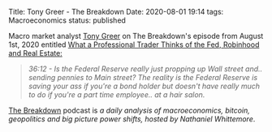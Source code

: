 Title: Tony Greer - The Breakdown
Date: 2020-08-01 19:14
tags: Macroeconomics
status: published

<!-- PELICAN_BEGIN_SUMMARY -->

Macro market analyst [Tony Greer](https://tgmacro.com) on The Breakdown's episode from August 1st, 2020 entitled [What a Professional Trader Thinks of the Fed, Robinhood and Real Estate: ](https://nlwcrypto.libsyn.com/what-a-professional-trader-thinks-of-the-fed-robinhood-and-real-estate-feat-tony-greer)

> *36:12 - Is the Federal Reserve really just propping up Wall street and.. sending pennies to Main street? The reality is the Federal Reserve is saving your ass if you're a bond holder but doesn't have really much to do if you're a part time employee.. at a hair salon.*

[The Breakdown](https://nlwcrypto.libsyn.com) podcast is *a daily analysis of macroeconomics, bitcoin, geopolitics and big picture power shifts, hosted by Nathaniel Whittemore*.

<!-- PELICAN_END_SUMMARY -->
